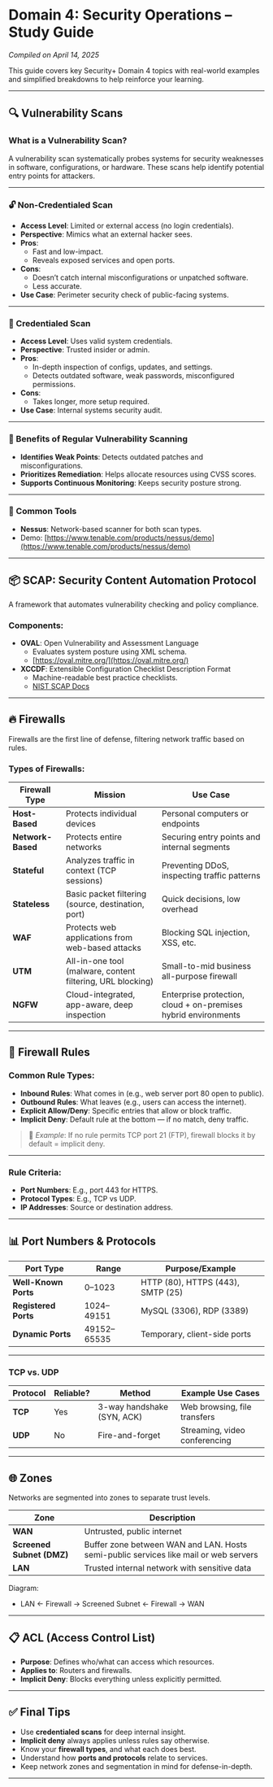 # Domain 4: Security Operations – Study Guide
*Compiled on April 14, 2025*

This guide covers key Security+ Domain 4 topics with real-world examples and simplified breakdowns to help reinforce your learning.

---

## 🔍 Vulnerability Scans

### What is a Vulnerability Scan?
A vulnerability scan systematically probes systems for security weaknesses in software, configurations, or hardware. These scans help identify potential entry points for attackers.

---

### 🔓 Non-Credentialed Scan

- **Access Level**: Limited or external access (no login credentials).
- **Perspective**: Mimics what an external hacker sees.
- **Pros**:
  - Fast and low-impact.
  - Reveals exposed services and open ports.
- **Cons**:
  - Doesn’t catch internal misconfigurations or unpatched software.
  - Less accurate.
- **Use Case**: Perimeter security check of public-facing systems.

---

### 🔐 Credentialed Scan

- **Access Level**: Uses valid system credentials.
- **Perspective**: Trusted insider or admin.
- **Pros**:
  - In-depth inspection of configs, updates, and settings.
  - Detects outdated software, weak passwords, misconfigured permissions.
- **Cons**:
  - Takes longer, more setup required.
- **Use Case**: Internal systems security audit.

---

### 🚨 Benefits of Regular Vulnerability Scanning

- **Identifies Weak Points**: Detects outdated patches and misconfigurations.
- **Prioritizes Remediation**: Helps allocate resources using CVSS scores.
- **Supports Continuous Monitoring**: Keeps security posture strong.

---

### 🔧 Common Tools

- **Nessus**: Network-based scanner for both scan types.
- Demo: [https://www.tenable.com/products/nessus/demo](https://www.tenable.com/products/nessus/demo)

---

## 📦 SCAP: Security Content Automation Protocol

A framework that automates vulnerability checking and policy compliance.

### Components:

- **OVAL**: Open Vulnerability and Assessment Language
  - Evaluates system posture using XML schema.
  - [https://oval.mitre.org/](https://oval.mitre.org/)
- **XCCDF**: Extensible Configuration Checklist Description Format
  - Machine-readable best practice checklists.
  - [NIST SCAP Docs](https://csrc.nist.gov/projects/security-content-automation-protocol/specifications/xccdf)

---

## 🔥 Firewalls

Firewalls are the first line of defense, filtering network traffic based on rules.

### Types of Firewalls:

| Firewall Type             | Mission                                                        | Use Case                                                                 |
|--------------------------|----------------------------------------------------------------|--------------------------------------------------------------------------|
| **Host-Based**           | Protects individual devices                                    | Personal computers or endpoints                                          |
| **Network-Based**        | Protects entire networks                                       | Securing entry points and internal segments                             |
| **Stateful**             | Analyzes traffic in context (TCP sessions)                     | Preventing DDoS, inspecting traffic patterns                             |
| **Stateless**            | Basic packet filtering (source, destination, port)             | Quick decisions, low overhead                                            |
| **WAF**                  | Protects web applications from web-based attacks               | Blocking SQL injection, XSS, etc.                                        |
| **UTM**                  | All-in-one tool (malware, content filtering, URL blocking)     | Small-to-mid business all-purpose firewall                              |
| **NGFW**                 | Cloud-integrated, app-aware, deep inspection                   | Enterprise protection, cloud + on-premises hybrid environments          |

---

## 🧱 Firewall Rules

### Common Rule Types:

- **Inbound Rules**: What comes in (e.g., web server port 80 open to public).
- **Outbound Rules**: What leaves (e.g., users can access the internet).
- **Explicit Allow/Deny**: Specific entries that allow or block traffic.
- **Implicit Deny**: Default rule at the bottom — if no match, deny traffic.

> 🔁 *Example*: If no rule permits TCP port 21 (FTP), firewall blocks it by default = implicit deny.

---

### Rule Criteria:

- **Port Numbers**: E.g., port 443 for HTTPS.
- **Protocol Types**: E.g., TCP vs UDP.
- **IP Addresses**: Source or destination address.

---

## 📊 Port Numbers & Protocols

| Port Type            | Range          | Purpose/Example                          |
|----------------------|----------------|-------------------------------------------|
| **Well-Known Ports** | 0–1023         | HTTP (80), HTTPS (443), SMTP (25)        |
| **Registered Ports** | 1024–49151     | MySQL (3306), RDP (3389)                 |
| **Dynamic Ports**    | 49152–65535    | Temporary, client-side ports             |

---

### TCP vs. UDP

| Protocol | Reliable? | Method                     | Example Use Cases               |
|----------|-----------|----------------------------|----------------------------------|
| **TCP**  | Yes       | 3-way handshake (SYN, ACK) | Web browsing, file transfers     |
| **UDP**  | No        | Fire-and-forget            | Streaming, video conferencing    |

---

## 🌐 Zones

Networks are segmented into zones to separate trust levels.

| Zone           | Description                                                                 |
|----------------|-----------------------------------------------------------------------------|
| **WAN**        | Untrusted, public internet                                                  |
| **Screened Subnet (DMZ)** | Buffer zone between WAN and LAN. Hosts semi-public services like mail or web servers |
| **LAN**        | Trusted internal network with sensitive data                                |

Diagram:
- LAN ← Firewall → Screened Subnet ← Firewall → WAN

---

## 📋 ACL (Access Control List)

- **Purpose**: Defines who/what can access which resources.
- **Applies to**: Routers and firewalls.
- **Implicit Deny**: Blocks everything unless explicitly permitted.

---

## ✅ Final Tips

- Use **credentialed scans** for deep internal insight.
- **Implicit deny** always applies unless rules say otherwise.
- Know your **firewall types**, and what each does best.
- Understand how **ports and protocols** relate to services.
- Keep network zones and segmentation in mind for defense-in-depth.

---

